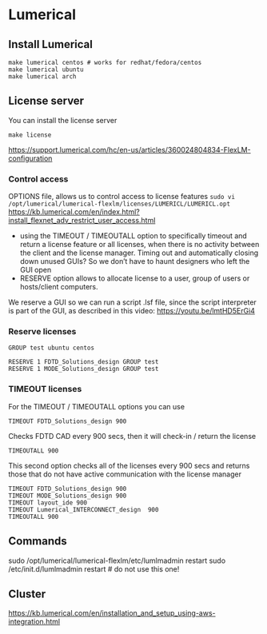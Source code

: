 # Lumerical

## Install Lumerical

```
make lumerical centos # works for redhat/fedora/centos
make lumerical ubuntu
make lumerical arch
```


## License server

You can install the license server

`make license`

https://support.lumerical.com/hc/en-us/articles/360024804834-FlexLM-configuration

### Control access

OPTIONS file, allows us to control access to license features
`sudo vi /opt/lumerical/lumerical-flexlm/licenses/LUMERICL/LUMERICL.opt`
https://kb.lumerical.com/en/index.html?install_flexnet_adv_restrict_user_access.html

- using the TIMEOUT / TIMEOUTALL option to specifically timeout and return a license feature or all licenses, when there is no activity between the client and the license manager. Timing out and automatically closing down unused GUIs? So we don’t have to haunt designers who left the GUI open
- RESERVE option allows to allocate license to a user, group of users or hosts/client computers.

We reserve a GUI so we can run a script .lsf file, since the script interpreter is part of the GUI, as described in this video:
https://youtu.be/lmtHD5ErGi4

### Reserve licenses

```
GROUP test ubuntu centos

RESERVE 1 FDTD_Solutions_design GROUP test
RESERVE 1 MODE_Solutions_design GROUP test
```

### TIMEOUT licenses

For the TIMEOUT / TIMEOUTALL options you can use

```
TIMEOUT FDTD_Solutions_design 900
```

Checks FDTD CAD every 900 secs, then it will check-in / return the license

```
TIMEOUTALL 900
```

This second option checks all of the licenses every 900 secs and returns those that do not have active communication with the license manager

```
TIMEOUT FDTD_Solutions_design 900
TIMEOUT MODE_Solutions_design 900
TIMEOUT layout_ide 900
TIMEOUT Lumerical_INTERCONNECT_design  900
TIMEOUTALL 900
```

## Commands

sudo /opt/lumerical/lumerical-flexlm/etc/lumlmadmin restart
sudo /etc/init.d/lumlmadmin restart # do not use this one!

## Cluster

https://kb.lumerical.com/en/installation_and_setup_using-aws-integration.html
